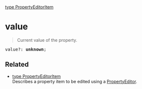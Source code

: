[type PropertyEditorItem](PropertyEditorItem.md)

# value

> Current value of the property.

<pre class="docgen_signature">value?: <b>unknown</b>;</pre>

## Related

- [<!--{ref:type}-->type PropertyEditorItem](PropertyEditorItem.md) \
    Describes a property item to be edited using a [PropertyEditor](PropertyEditor.md).
